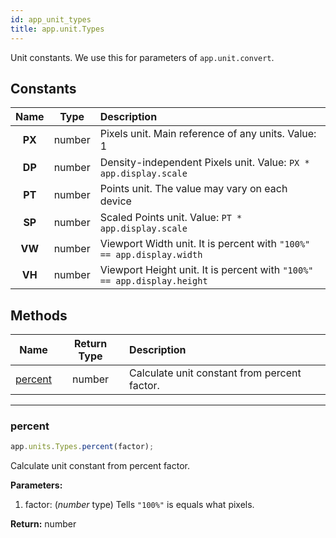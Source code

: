 ```yaml
---
id: app_unit_types
title: app.unit.Types
---
```


Unit constants. We use this for parameters of `app.unit.convert`.

## Constants

|  Name  |  Type  | Description                                                             |
| :----: | :----: | :---------------------------------------------------------------------- |
| **PX** | number | Pixels unit. Main reference of any units. Value: 1                      |
| **DP** | number | Density-independent Pixels unit. Value: `PX * app.display.scale`        |
| **PT** | number | Points unit. The value may vary on each device                          |
| **SP** | number | Scaled Points unit. Value: `PT * app.display.scale`                     |
| **VW** | number | Viewport Width unit. It is percent with `"100%" == app.display.width`   |
| **VH** | number | Viewport Height unit. It is percent with `"100%" == app.display.height` |

## Methods

|        Name         | Return Type | Description                                  |
| :-----------------: | :---------: | :------------------------------------------- |
| [percent](#percent) |   number    | Calculate unit constant from percent factor. |

---

### percent

```javascript
app.units.Types.percent(factor);
```

Calculate unit constant from percent factor.

**Parameters:**

1. factor: (_number_ type) Tells `"100%"` is equals what pixels.

**Return:** number
